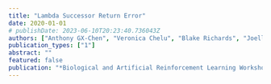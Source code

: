 ```yaml
---
title: "Lambda Successor Return Error"
date: 2020-01-01
# publishDate: 2023-06-10T20:23:40.736043Z
authors: ["Anthony GX-Chen", "Veronica Chelu", "Blake Richards", "Joelle Pineau"]
publication_types: ["1"]
abstract: ""
featured: false
publication: "*Biological and Artificial Reinforcement Learning Workshop at Neural Information Processing Systems (NeurIPS)*"
---
```


